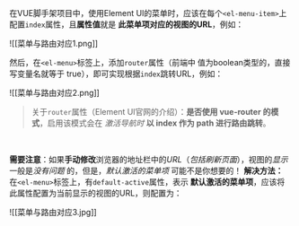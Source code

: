 
在VUE脚手架项目中，使用Element UI的菜单时，应该在每个`<el-menu-item>`上配置`index`属性，且**属性值**就是 **此菜单项对应的视图的URL**，例如：  

![[菜单与路由对应1.png]]
  
然后，在`<el-menu>`标签上，添加`router`属性（前端中 值为boolean类型的，直接写变量名就等于 true），即可实现根据`index`跳转URL，例如：
  
![[菜单与路由对应2.png]]

> 关于`router`属性（Element UI官网的介绍）：**是否使用 vue-router 的模式**，启用该模式会在 *激活导航时* **以 index 作为 path 进行路由跳转**。

<br>

**需要注意**：如果**手动修改**浏览器的地址栏中的*URL*（*包括刷新页面*），视图的*显示*一般是*没有问题* 的，但是，*默认激活的菜单项* 可能不是你想要的！
**解决方法：**
在`<el-menu>`标签上，有`default-active`属性，表示 **默认激活的菜单项**，应该将此属性配置为当前显示的视图的URL，则配置为：

![[菜单与路由对应3.jpg]]